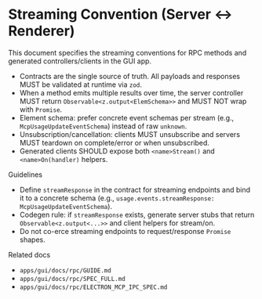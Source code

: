 # Streaming Convention (Server ↔ Renderer)

This document specifies the streaming conventions for RPC methods and generated controllers/clients in the GUI app.

- Contracts are the single source of truth. All payloads and responses MUST be validated at runtime via `zod`.
- When a method emits multiple results over time, the server controller MUST return `Observable<z.output<ElemSchema>>` and MUST NOT wrap with `Promise`.
- Element schema: prefer concrete event schemas per stream (e.g., `McpUsageUpdateEventSchema`) instead of raw `unknown`.
- Unsubscription/cancellation: clients MUST unsubscribe and servers MUST teardown on complete/error or when unsubscribed.
- Generated clients SHOULD expose both `<name>Stream()` and `<name>On(handler)` helpers.

Guidelines

- Define `streamResponse` in the contract for streaming endpoints and bind it to a concrete schema (e.g., `usage.events.streamResponse: McpUsageUpdateEventSchema`).
- Codegen rule: if `streamResponse` exists, generate server stubs that return `Observable<z.output<...>>` and client helpers for stream/on.
- Do not co-erce streaming endpoints to request/response `Promise` shapes.

Related docs

- `apps/gui/docs/rpc/GUIDE.md`
- `apps/gui/docs/rpc/SPEC_FULL.md`
- `apps/gui/docs/rpc/ELECTRON_MCP_IPC_SPEC.md`

